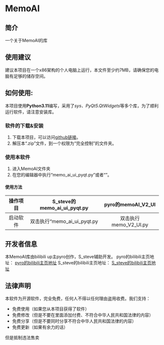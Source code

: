 # MemoAI

## 简介
一个关于MemoAI的库

## 使用建议
建议本项目在一个x86架构的个人电脑上运行，本文件至少约7MB，请确保您的电脑有足够的储存空间。

## 如何使用:
本项目使用**Python3.11**编写，采用了*sys、PyQt5.QtWidgets*等多个库，为了顺利运行软件，请注意安装库。

###  软件的下载&安装
1. 下载本项目，可以访问[github链接](https://github.com/Janmast-eng/MemoAI)。
2. 解压本“.zip”文件，到一个权限为“完全控制”的文件夹。

### 使用本软件
1. 进入MemoAI文件夹
2. 在您的编辑器中执行“memo_ai_ui_pyqt.py”或者“”。

#### 使用方法

| 操作项目 | S_steve的memo_ai_ui_pyqt.py | pyro的memoAI_V2_UI |
| :--: | :--: | :--: |
| 启动软件 | 双击执行“memo_ai_ui_pyqt.py | 双击执行memo_V2_UI.py

## 开发者信息
本MemoAI库由bilibili up主pyro创作，S_steve辅助开发。
pyro的bilibili主页地址：
[pyro的bilibili主页地址](https://space.bilibili.com/1201856558 "点击访问")
S_steve的bilibili主页地址：
[S_steve的bilibili主页地址](https://space.bilibili.com/1499517607 "点击访问")

## 法律声明
本软件为开源软件，完全免费，任何人不得以任何理由盗用收费。我们支持：

- 免费使用（如果您从本项目获得了软件）
- 免费修改（但是不要在里面添加付费、不符合中华人民共和国法律的内容）
- 免费分享（但是不要同时分享不符合中华人民共和国法律的内容）
- 免费更新（如果有余力的话）

但是抵制违法售卖

